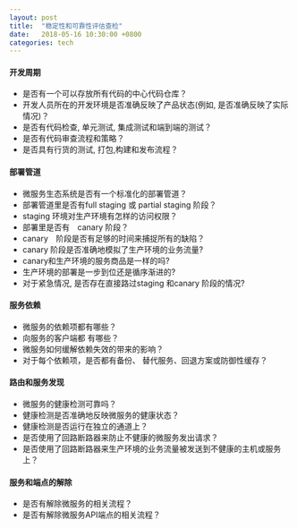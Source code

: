 ```yaml
---
layout: post
title:  "稳定性和可靠性评估查检"
date:   2018-05-16 10:30:00 +0800
categories: tech
---
```


#### 开发周期
- 是否有一个可以存放所有代码的中心代码仓库？
- 开发人员所在的开发环境是否准确反映了产品状态(例如, 是否准确反映了实际情况)？
- 是否有代码检查, 单元测试, 集成测试和端到端的测试？
- 是否有代码审查流程和策略？
- 是否具有行货的测试, 打包,构建和发布流程？

#### 部署管道
- 微服务生态系统是否有一个标准化的部署管道？　
- 部署管道里是否有full staging 或 partial staging 阶段？
- staging 环境对生产环境有怎样的访问权限？
- 部署里是否有　canary 阶段？
- canary　阶段是否有足够的时间来捕捉所有的缺陷？
- canary 阶段是否准确地模拟了生产环境的业务流量?
- canary和生产环境的服务商品是一样的吗? 
- 生产环境的部署是一步到位还是循序渐进的?
- 对于紧急情况, 是否存在直接路过staging 和canary 阶段的情况?

#### 服务依赖
- 微服务的依赖项都有哪些？ 
- 向服务的客户端都 有哪些？
- 微服务如何缓解依赖失效的带来的影响？
- 对于每个依赖项，是否都有备份、 替代服务、回退方案或防御性缓存？

#### 路由和服务发现
- 微服务的健康检测可靠吗？
- 健康检测是否准确地反映微服务的健康状态？　
- 健康检测是否运行在独立的通道上？
- 是否使用了回路断路器来防止不健康的微服务发出请求？
- 是否使用了回路断路器来生产环境的业务流量被发送到不健康的主机或服务上？

#### 服务和端点的解除
- 是否有解除微服务的相关流程？
- 是否有解除微服务API端点的相关流程？
